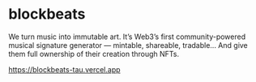 # blockbeats
We turn music into immutable art. It’s Web3’s first community-powered musical signature generator — mintable, shareable, tradable... And give them full ownership of their creation through NFTs.

https://blockbeats-tau.vercel.app
